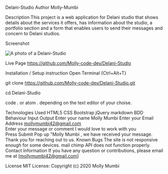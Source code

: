Delani-Studio
Author
Molly-Mumbi

Description
This project is a web application for Delani studio that shows details about the services it offers, has information about the studio, a portfolio section and a form that enables users to send their messages and concern to Delani studios.

Screenshot

<img src="images/Delani_Studio.jpg" alt="A photo of a Delani-Studio">


Live Page
https://github.com/Molly-code-dev/Delani-Studio

Installation / Setup instruction
Open Terminal {Ctrl+Alt+T}

git clone https://github.com/Molly-code-dev/Delani-Studio.git

cd Delani-Studio

code . or atom . depending on the text editor of your choise.

Technologies Used
HTML5
CSS
Bootstrap
jQuery
markdown
BDD
Behaviour	Input	Output
Enter your name	Molly Mumbi	
Enter your Email Address	mollymumbi42@gmail.com	
Enter your message or comment	I would love to work with you	
Press Submit		Pop up "Molly Mumbi , we have received your message. Thank you for reaching out to us.
Known Bugs
The site is not responsive enough for some devices.
mail chimp API does not function properly.
Contact Information
If you have any question or contributions, please email me at [mollymumbi42@gmail.com]

License
MIT License:
Copyright (c) 2020 Molly Mumbi
